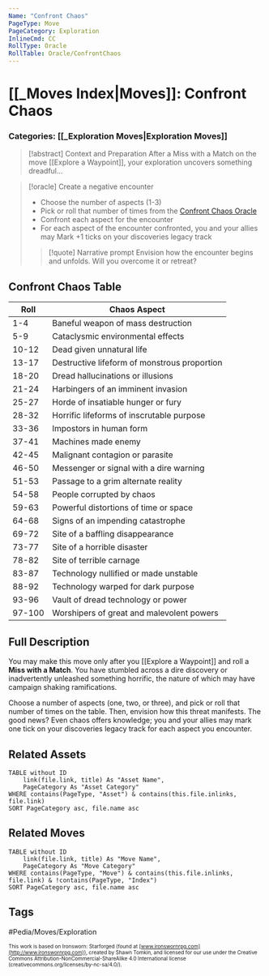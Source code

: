 ```yaml
---
Name: "Confront Chaos"
PageType: Move
PageCategory: Exploration
InlineCmd: CC
RollType: Oracle
RollTable: Oracle/ConfrontChaos
---
```

# [[_Moves Index|Moves]]: Confront Chaos
### Categories: [[_Exploration Moves|Exploration Moves]]
>[!abstract]  Context and Preparation
>After a Miss with a Match on the move [[Explore a Waypoint]], your exploration uncovers something dreadful...

> [!oracle] Create a negative encounter
> * Choose the number of aspects (1-3)
> * Pick or roll that number of times from the [Confront Chaos Oracle](Moves_Confront_Chaos)
> * Confront each aspect for the encounter
> * For each aspect of the encounter confronted, you and your allies may Mark +1 ticks on your discoveries legacy track
>
> > [!quote] Narrative prompt
> > Envision how the encounter begins and unfolds.  Will you overcome it or retreat?

## Confront Chaos Table

|Roll | Chaos Aspect |
| --- | --- |
| 1-4 | Baneful weapon of mass destruction |
| 5-9 | Cataclysmic environmental effects |
| 10-12 | Dead given unnatural life |
| 13-17 | Destructive lifeform of monstrous proportion |
| 18-20 | Dread hallucinations or illusions |
| 21-24 | Harbingers of an imminent invasion |
| 25-27 | Horde of insatiable hunger or fury |
| 28-32 | Horrific lifeforms of inscrutable purpose |
| 33-36 | Impostors in human form |
| 37-41 | Machines made enemy |
| 42-45 | Malignant contagion or parasite |
| 46-50 | Messenger or signal with a dire warning |
| 51-53 | Passage to a grim alternate reality |
| 54-58 | People corrupted by chaos |
| 59-63 | Powerful distortions of time or space |
| 64-68 | Signs of an impending catastrophe |
| 69-72 | Site of a baffling disappearance |
| 73-77 | Site of a horrible disaster |
| 78-82 | Site of terrible carnage |
| 83-87 | Technology nullified or made unstable |
| 88-92 | Technology warped for dark purpose |
| 93-96 | Vault of dread technology or power |
| 97-100 | Worshipers of great and malevolent powers |

## Full Description
You may make this move only after you [[Explore a Waypoint]] and roll a **Miss with a Match**. You have stumbled across a dire discovery or inadvertently unleashed something horrific, the nature of which may have campaign shaking ramifications. 

Choose a number of aspects (one, two, or three), and pick or roll that number of times on the table. Then, envision how this threat manifests. The good news? Even chaos offers knowledge; you and your allies may mark one tick on your discoveries legacy track for each aspect you encounter.

## Related Assets
```dataview
TABLE without ID
	link(file.link, title) As "Asset Name",
	PageCategory As "Asset Category"
WHERE contains(PageType, "Asset") & contains(this.file.inlinks, file.link)
SORT PageCategory asc, file.name asc
```

## Related Moves
```dataview
TABLE without ID
	link(file.link, title) As "Move Name",
	PageCategory As "Move Category"
WHERE contains(PageType, "Move") & contains(this.file.inlinks, file.link) & !contains(PageType, "Index")
SORT PageCategory asc, file.name asc
```

## Tags
#Pedia/Moves/Exploration

<font size=-2>This work is based on Ironsworn: Starforged (found at [www.ironswornrpg.com](http://www.ironswornrpg.com)), created by Shawn Tomkin, and licensed for our use under the Creative Commons Attribution-NonCommercial-ShareAlike 4.0 International license  (creativecommons.org/licenses/by-nc-sa/4.0/).</font>